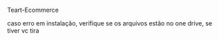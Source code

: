 Teart-Ecommerce

caso erro em instalação, verifique se os arquivos estão no one drive, se tiver vc tira
